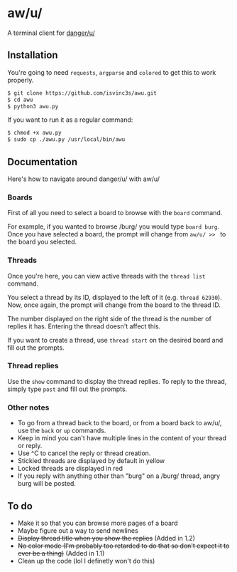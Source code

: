 # aw/u/
A terminal client for [danger/u/](https://dangeru.us/)


## Installation
You're going to need `requests`, `argparse` and `colored` to get this to work properly.
```sh
$ git clone https://github.com/isvinc3s/awu.git
$ cd awu
$ python3 awu.py
```
If you want to run it as a regular command:
```sh
$ chmod +x awu.py
$ sudo cp ./awu.py /usr/local/bin/awu
```


## Documentation
Here's how to navigate around danger/u/ with aw/u/

### Boards
First of all you need to select a board to browse with the `board` command.

For example, if you wanted to browse /burg/ you would type `board burg`.
Once you have selected a board, the prompt will change from `aw/u/ >> ` to the board you selected.

### Threads
Once you're here, you can view active threads with the `thread list` command.

You select a thread by its ID, displayed to the left of it (e.g. `thread 62930`).
Now, once again, the prompt will change from the board to the thread ID.

The number displayed on the right side of the thread is the number of replies it has. 
Entering the thread doesn't affect this.

If you want to create a thread, use `thread start` on the desired board and fill out the prompts.

### Thread replies
Use the `show` command to display the thread replies.
To reply to the thread, simply type `post` and fill out the prompts.

### Other notes
- To go from a thread back to the board, or from a board back to aw/u/, use the `back` or `up` commands.
- Keep in mind you can\'t have multiple lines in the content of your thread or reply.
- Use ^C to cancel the reply or thread creation.
- Stickied threads are displayed by default in yellow
- Locked threads are displayed in red
- If you reply with anything other than "burg" on a /burg/ thread, angry burg will be posted.


## To do
- Make it so that you can browse more pages of a board
- Maybe figure out a way to send newlines
- ~~Display thread title when you show the replies~~ (Added in 1.2)
- ~~No color mode (I'm probably too retarded to do that so don't expect it to ever be a thing)~~ (Added in 1.1)
- Clean up the code (lol I definetly won't do this)
